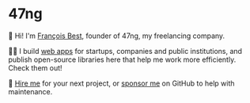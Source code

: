 # 47ng

👋 Hi! I'm [François Best](https://francoisbest.com), founder of 47ng, my freelancing company.

👨‍💻 I build [web apps](https://chiffre.io) for startups, companies and public institutions, and publish open-source libraries here that help me work more efficiently. Check them out!

🤝 [Hire me](mailto:freelance.47ng.github@francoisbest.com) for your next project, or [sponsor me](https://github.com/sponsors/franky47) on GitHub to help with maintenance.
